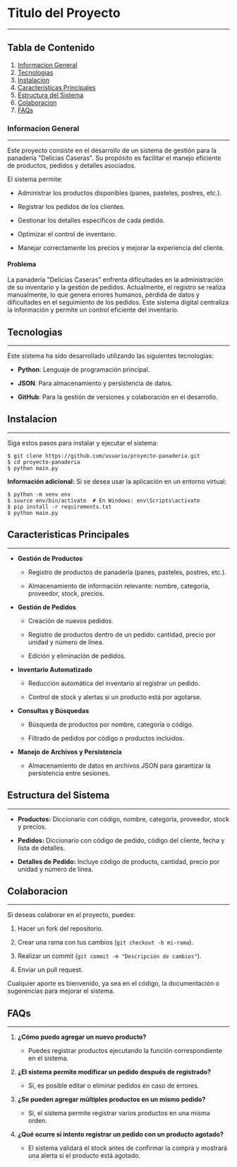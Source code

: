 # Titulo del Proyecto
***

## Tabla de Contenido
1. [Informacion General](#informacion-general)
2. [Tecnologias](#tecnologias)
3. [Instalacion](#instalacion)
4. [Caracteristicas Principales](#caracteristicas-principales)
5. [Estructura del Sistema](#estructura-del-sistema)
6. [Colaboracion](#colaboracion)
7. [FAQs](#faqs)
### Informacion General
***
Este proyecto consiste en el desarrollo de un sistema de gestión para la panadería "Delicias Caseras". Su propósito es facilitar el manejo eficiente de productos, pedidos y detalles asociados.

El sistema permite:

-   Administrar los productos disponibles (panes, pasteles, postres, etc.).
    
-   Registrar los pedidos de los clientes.
    
-   Gestionar los detalles específicos de cada pedido.
    
-   Optimizar el control de inventario.
    
-   Manejar correctamente los precios y mejorar la experiencia del cliente.
    

#### Problema

La panadería "Delicias Caseras" enfrenta dificultades en la administración de su inventario y la gestión de pedidos. Actualmente, el registro se realiza manualmente, lo que genera errores humanos, pérdida de datos y dificultades en el seguimiento de los pedidos. Este sistema digital centraliza la información y permite un control eficiente del inventario. 

## Tecnologias
***

Este sistema ha sido desarrollado utilizando las siguientes tecnologías:

-   **Python**: Lenguaje de programación principal.
    
-   **JSON**: Para almacenamiento y persistencia de datos.
    
-   **GitHub**: Para la gestión de versiones y colaboración en el desarrollo.

## Instalacion
***
Siga estos pasos para instalar y ejecutar el sistema:
```
$ git clone https://github.com/usuario/proyecto-panaderia.git
$ cd proyecto-panaderia
$ python main.py
```
**Información adicional:** Si se desea usar la aplicación en un entorno virtual:
 ```
$ python -m venv env
$ source env/bin/activate  # En Windows: env\Scripts\activate
$ pip install -r requirements.txt
$ python main.py
```

## Caracteristicas Principales
***
-   **Gestión de Productos**
    
    -   Registro de productos de panadería (panes, pasteles, postres, etc.).
        
    -   Almacenamiento de información relevante: nombre, categoría, proveedor, stock, precios.
        
-   **Gestión de Pedidos**
    
    -   Creación de nuevos pedidos.
        
    -   Registro de productos dentro de un pedido: cantidad, precio por unidad y número de línea.
        
    -   Edición y eliminación de pedidos.
        
-   **Inventario Automatizado**
    
    -   Reducción automática del inventario al registrar un pedido.
        
    -   Control de stock y alertas si un producto está por agotarse.
        
-   **Consultas y Búsquedas**
    
    -   Búsqueda de productos por nombre, categoría o código.
        
    -   Filtrado de pedidos por código o productos incluidos.
        
-   **Manejo de Archivos y Persistencia**
    
    -   Almacenamiento de datos en archivos JSON para garantizar la persistencia entre sesiones.

## Estructura del Sistema
***
-   **Productos:** Diccionario con código, nombre, categoría, proveedor, stock y precios.
    
-   **Pedidos:** Diccionario con código de pedido, código del cliente, fecha y lista de detalles.
    
-   **Detalles de Pedido:** Incluye código de producto, cantidad, precio por unidad y número de línea.

## Colaboracion
***

Si deseas colaborar en el proyecto, puedes:

1.  Hacer un fork del repositorio.
    
2.  Crear una rama con tus cambios (`git checkout -b mi-rama`).
    
3.  Realizar un commit (`git commit -m "Descripción de cambios"`).
    
4.  Enviar un pull request.
    

Cualquier aporte es bienvenido, ya sea en el código, la documentación o sugerencias para mejorar el sistema.

## FAQs
***

1.  **¿Cómo puedo agregar un nuevo producto?**
    
    -   Puedes registrar productos ejecutando la función correspondiente en el sistema.
        
2.  **¿El sistema permite modificar un pedido después de registrado?**
    
    -   Sí, es posible editar o eliminar pedidos en caso de errores.
        
3.  **¿Se pueden agregar múltiples productos en un mismo pedido?**
    
    -   Sí, el sistema permite registrar varios productos en una misma orden.
        
4.  **¿Qué ocurre si intento registrar un pedido con un producto agotado?**
    
    -   El sistema validará el stock antes de confirmar la compra y mostrará una alerta si el producto está agotado.
